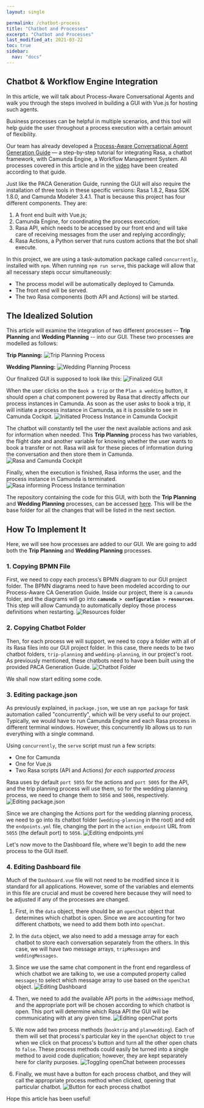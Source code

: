 ```yaml
---
layout: single

permalink: /chatbot-process
title: "Chatbot and Processes"
excerpt: "Chatbot and Processes"
last_modified_at: 2021-03-22
toc: true
sidebar:
  nav: "docs"
---
```


## Chatbot & Workflow Engine Integration

In this article, we will talk about Process-Aware Conversational Agents and walk you through the steps involved in building a GUI with Vue.js for hosting such agents.

Business processes can be helpful in multiple scenarios, and this tool will help guide the user throughout a process execution with a certain amount of flexibility.

Our team has already developed a [Process-Aware Conversational Agent Generation Guide](http://www.repositorio.poli.ufrj.br/monografias/projpoli10033716.pdf) — a step-by-step tutorial for integrating Rasa, a chatbot framework, with Camunda Engine, a Workflow Management System. All processes covered in this article and in the [video](https://www.youtube.com/watch?v=E_CFhojGWSw) have been created according to that guide.

Just like the PACA Generation Guide, running the GUI will also require the installation of three tools in these specific versions: Rasa 1.8.2, Rasa SDK 1.8.0, and Camunda Modeler 3.4.1. That is because this project has four different components. They are:
1. A front end built with Vue.js;
2. Camunda Engine, for coordinating the process execution;
3. Rasa API, which needs to be accessed by our front end and will take care of receiving messages from the user and replying accordingly;
4. Rasa Actions, a Python server that runs custom actions that the bot shall execute.

In this project, we are using a task-automation package called `concurrently`, installed with `npm`. When running `npm run serve`, this package will allow that all necessary steps occur simultaneously:
* The process model will be automatically deployed to Camunda.
* The front end will be served.
* The two Rasa components (both API and Actions) will be started.

## The Idealized Solution
This article will examine the integration of two different processes -- **Trip Planning** and **Wedding Planning** -- into our GUI. These two processes are modelled as follows:

**Trip Planning:**
![Trip Planning Process](/_pages/chatbot-process/assets/TripPlanningBPMN.png)

**Wedding Planning:**
![Wedding Planning Process](/_pages/chatbot-process/assets/WeddingPlanningBPMN.png)

Our finalized GUI is supposed to look like this:
![Finalized GUI](/_pages/chatbot-process/assets/FinalizedGUI.png)

When the user clicks on the `Book a trip` or the `Plan a wedding` button, it should open a chat component powered by Rasa that directly affects our process instances in Camunda.
As soon as the user asks to book a trip, it will initiate a process instance in Camunda, as it is possible to see in Camunda Cockpit.
![Initiated Process Instance in Camunda Cockpit](/_pages/chatbot-process/assets/CamundaCockpit.png)

The chatbot will constantly tell the user the next available actions and ask for information when needed.
This **Trip Planning** process has two variables, the flight date and another variable for knowing whether the user wants to book a transfer or not. Rasa will ask for these pieces of information during the conversation and then store them in Camunda.
![Rasa and Camunda Cockpit](/_pages/chatbot-process/assets/ChatbotTravelFlightCockpit.png)

Finally, when the execution is finished, Rasa informs the user, and the process instance in Camunda is terminated.
![Rasa informing Process Instance termination](/_pages/chatbot-process/assets/ChatbotTravelTour.png)

The repository containing the code for this GUI, with both the **Trip Planning** and **Wedding Planning** processes, can be accessed [here](https://github.com/luis-f-lins/process-aware-conversational-agent-gui). 
This will be the base folder for all the changes that will be listed in the next section.

## How To Implement It
Here, we will see how processes are added to our GUI. We are going to add both the **Trip Planning** and **Wedding Planning** processes.

### 1. Copying BPMN File
First, we need to copy each process’s BPMN diagram to our GUI project folder. The BPMN diagrams need to have been modeled according to our Process-Aware CA Generation Guide. Inside our project, there is a `camunda` folder, and the diagrams will go into **`camunda > configuration > resources`**. This step will allow Camunda to automatically deploy those process definitions when restarting.
![Resources folder](/_pages/chatbot-process/assets/FolderResources.png)

### 2. Copying Chatbot Folder
Then, for each process we will support, we need to copy a folder with all of its Rasa files into our GUI project folder. In this case, there needs to be two chatbot folders, `trip-planning` and `wedding-planning`, in our project's root. As previously mentioned, these chatbots need to have been built using the provided PACA Generation Guide.
![Chatbot Folder](/_pages/chatbot-process/assets/FolderChatbot.png)

We shall now start editing some code.

### 3. Editing package.json
As previously explained, in `package.json`, we use an `npm package` for task automation called "concurrently", which will be very useful to our project. Typically, we would have to run Camunda Engine and each Rasa process in different terminal windows.
However, this concurrently lib allows us to run everything with a single command. 

Using `concurrently`, the `serve` script must run a few scripts:
* One for Camunda
* One for Vue.js
* Two Rasa scripts (API and Actions) *for each supported process*

Rasa uses by default `port 5055` for the actions and `port 5005` for the API, and the trip planning process will use them, so for the wedding planning process, we need to change them to `5056` and `5006`, respectively.
![Editing package.json](/_pages/chatbot-process/assets/EditingPackageJson.png)

Since we are changing the Actions port for the wedding planning process, we need to go into its chatbot folder (`wedding-planning` in the root) and edit the `endpoints.yml` file, changing the port in the `action_endpoint` URL from `5055` (the default port) to `5056`.
![Editing endpoints.yml](/_pages/chatbot-process/assets/EditingEndpointsYml.png)

Let's now move to the Dashboard file, where we'll begin to add the new process to the GUI itself.

### 4. Editing Dashboard file
Much of the `Dashboard.vue` file will not need to be modified since it is standard for all applications. However, some of the variables and elements in this file are crucial and must be covered here because they will need to be adjusted if any of the processes are changed.

1. First, in the `data` object, there should be an `openChat` object that determines which chatbot is open. Since we are accounting for two different chatbots, we need to add them both into `openChat`.

2. In the `data` object, we also need to add a message array for each chatbot to store each conversation separately from the others. In this case, we will have two message arrays, `tripMessages` and `weddingMessages`.

3. Since we use the same chat component in the front end regardless of which chatbot we are talking to, we use a computed property called `messages` to select which message array to use based on the `openChat` object.
![Editing Dashboard](/_pages/chatbot-process/assets/EditingDashboard.png)

4. Then, we need to add the available API ports in the `addMessage` method, and the appropriate port will be chosen according to which chatbot is open. This port will determine which Rasa API the GUI will be communicating with at any given time.
![Editing openChat ports](/_pages/chatbot-process/assets/EditingOpenChatPorts.png)

5. We now add two process methods (`booktrip` and `planwedding`). Each of them
will set that process's particular key in the `openChat` object to `true` when we click on that process's button and turn all the other open chats to `false`. These process methods could easily be turned into a single method to avoid code duplication; however, they are kept separately here for clarity purposes.
![Toggling openChat between processes](/_pages/chatbot-process/assets/EditingOpenChatProcessSelection.png)

6. Finally, we must have a button for each process chatbot, and they will call the appropriate process method when clicked, opening that particular chatbot.
![Button for each process chatbot](/_pages/chatbot-process/assets/EditingOpenChatButton.png)

Hope this article has been useful!
